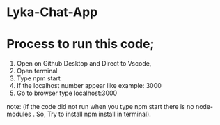 # Lyka-Chat-App
# Process to run this code;
1. Open on Github Desktop and Direct to Vscode,
2. Open terminal 
3. Type npm start
4. If the localhost number appear like example: 3000 
5. Go to browser type localhost:3000

note: (if the code did not run when you type npm start there is no node-modules . So, Try to install npm install in terminal).
